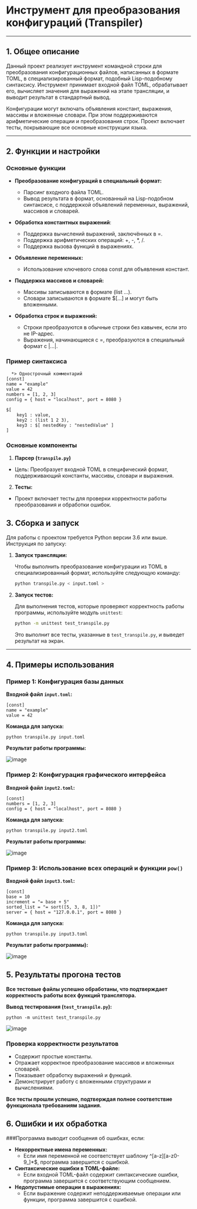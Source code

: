 # Инструмент для преобразования конфигураций (Transpiler)

---

## 1. Общее описание
Данный проект реализует инструмент командной строки для преобразования конфигурационных файлов, написанных в формате TOML, в специализированный формат, подобный Lisp-подобному синтаксису. Инструмент принимает входной файл TOML, обрабатывает его, вычисляет значения для выражений на этапе трансляции, и выводит результат в стандартный вывод.

Конфигурации могут включать объявления констант, выражения, массивы и вложенные словари. При этом поддерживаются арифметические операции и преобразования строк. Проект включает тесты, покрывающие все основные конструкции языка.

---

## 2. Функции и настройки
### Основные функции
- **Преобразование конфигураций в специальный формат:**
    - Парсинг входного файла TOML.
    - Вывод результата в формат, основанный на Lisp-подобном синтаксисе, с поддержкой объявлений переменных, выражений, массивов и словарей.

- **Обработка константных выражений**:
  - Поддержка вычислений выражений, заключённых в =.
  - Поддержка арифметических операций: +, -, *, /.
  - Поддержка вызова функций в выражениях.
    
- **Объявление переменных:**
  - Использование ключевого слова const для объявления констант.
      
- **Поддержка массивов и словарей:** 
  - Массивы записываются в формате (list ...).
  - Словари записываются в формате $[...] и могут быть вложенными.

- **Обработка строк и выражений:** 
  - Строки преобразуются в обычные строки без кавычек, если это не IP-адрес.
  - Выражения, начинающиеся с =, преобразуются в специальный формат с |...|.
  
  
### Пример синтаксиса
````
  *> Однострочный комментарий
[const]
name = "example"
value = 42
numbers = [1, 2, 3]
config = { host = "localhost", port = 8080 }

$[
    key1 : value,
    key2 : (list 1 2 3),
    key3 : $[ nestedKey : "nestedValue" ]
]

 ````

### Основные компоненты

1. **Парсер (```transpile.py```)**

- Цель: Преобразует входной TOML в специфический формат, поддерживающий константы, массивы, словари и выражения.


2. **Тесты:**

- Проект включает тесты для проверки корректности работы преобразования и обработки ошибок.

## 3. Сборка и запуск

Для работы с проектом требуется Python версии 3.6 или выше. Инструкция по запуску:

1. **Запуск трансляции:**

    Чтобы выполнить преобразование конфигурации из TOML в специализированный формат, используйте следующую команду:

    ```bash
    python transpile.py < input.toml >
    ```


2. **Запуск тестов:**

    Для выполнения тестов, которые проверяют корректность работы программы, используйте модуль `unittest`:

    ```bash
    python -m unittest test_transpile.py
    ```

    Это выполнит все тесты, указанные в `test_transpile.py`, и выведет результат на экран.

---

## 4. Примеры использования

### Пример 1: Конфигурация базы данных
**Входной файл ```input.toml```:**

```plaintext
[const]
name = "example"
value = 42
```
**Команда для запуска:**

```batch
python transpile.py input.toml
```
**Результат работы программы:**

![image](https://github.com/user-attachments/assets/b2b0d4ee-f95b-401b-9010-d122355b32db)


### Пример 2: Конфигурация графического интерфейса
**Входной файл ```input2.toml```:**

```plaintext
[const]
numbers = [1, 2, 3]
config = { host = "localhost", port = 8080 }
```
**Команда для запуска:**

```batch
python transpile.py input2.toml
```
**Результат работы программы:**

![image](https://github.com/user-attachments/assets/4e972b63-97db-469a-a469-33da6ec37193)


### Пример 3: Использование всех операций и функции ```pow()```
**Входной файл ```input3.toml```:**

```plaintext
[const]
base = 10
increment = "= base + 5"
sorted_list = "= sort([5, 3, 8, 1])"
server = { host = "127.0.0.1", port = 8080 }
```
**Команда для запуска:**

```batch
python transpile.py input3.toml

```
**Результат работы программы):**

![image](https://github.com/user-attachments/assets/fa468b71-c666-4371-8687-103c02b2c49f)

## 5. Результаты прогона тестов
**Все тестовые файлы успешно обработаны, что подтверждает корректность работы всех функций транслятора.**

**Вывод тестирования (```test_transpile.py```):**

````
python -m unittest test_transpile.py
````

![image](https://github.com/user-attachments/assets/bcfc84d4-79cd-4733-be7d-bd8884fae7de)


### Проверка корректности результатов
- Содержит простые константы.
- Отражает корректное преобразование массивов и вложенных словарей.
- Показывает обработку выражений и функций.
- Демонстрирует работу с вложенными структурами и вычислениями.

 **Все тесты прошли успешно, подтверждая полное соответствие функционала требованиям задания.**

## 6. Ошибки и их обработка

###Программа выводит сообщения об ошибках, если:
- **Некорректные имена переменных:**
  - Если имя переменной не соответствует шаблону ^[a-z][a-z0-9_]*$, программа завершится с ошибкой.
- **Синтаксические ошибки в TOML-файле:**
  - Если входной TOML-файл содержит синтаксические ошибки, программа завершится с соответствующим сообщением.
- **Недопустимые операции в выражениях:**
  - Если выражение содержит неподдерживаемые операции или функции, программа завершится с ошибкой.




